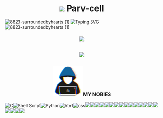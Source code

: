 <h1 align="center"><img src="https://github.com/naruhitokaide/naruhitokaide/blob/main/code.gif" height="20"/> Parv-cell</h1>


![8823-surroundedbyhearts (1)](https://user-images.githubusercontent.com/122843056/222825850-75f1bba2-98ba-4c76-8b26-8469d5ffe47b.gif)
[![Typing SVG](https://readme-typing-svg.herokuapp.com?font=Fira+Code&weight=900&size=28&pause=1000&random=false&width=1000&lines=Welcome)](https://git.io/typing-svg)
![8823-surroundedbyhearts (1)](https://user-images.githubusercontent.com/122843056/222825850-75f1bba2-98ba-4c76-8b26-8469d5ffe47b.gif)
<h3 align="center">
  
</h3>

<div id="header" align="center">
  <img src="https://media.giphy.com/media/HwBlFQZFcAoUcPHZdX/giphy.gif" width="100"/>
</div>


<h2 align="center">
  <img src="https://user-images.githubusercontent.com/122843056/222992067-f3d05bc4-769e-412b-9be1-00fa7356e74b.gif" height="300"/>
</h2>

<h3 align="center"><img src="https://github.com/0xAbdulKhalid/0xAbdulKhalid/raw/main/assets/mdImages/about_me.gif" height="100"/>MY NOBIES</h3>


![C](https://img.shields.io/badge/c-%2300599C.svg?style=for-the-badge&logo=c&logoColor=white)![Shell Script](https://img.shields.io/badge/shell_script-%23121011.svg?style=for-the-badge&logo=gnu-bash&logoColor=white)![Python](https://img.shields.io/badge/python-3670A0?style=for-the-badge&logo=python&logoColor=ffdd54)![html](https://img.shields.io/badge/html-3670A0?style=for-the-badge&logo=html&logoColor=ffdd54)![css](https://img.shields.io/badge/css-3270A0?style=for-the-badge&logo=css&logoColor=pink)![](https://img.shields.io/badge/C%23-239120?style=for-the-badge&logo=c-sharp&logoColor=white)![](https://img.shields.io/badge/JavaScript-323330?style=for-the-badge&logo=javascript&logoColor=F7DF1E)![](https://img.shields.io/badge/Scratch-4D97FF?style=for-the-badge&logo=Scratch&logoColor=white)![](https://img.shields.io/badge/Canva-%2300C4CC.svg?&style=for-the-badge&logo=Canva&logoColor=white)![](https://img.shields.io/badge/Figma-F24E1E?style=for-the-badge&logo=figma&logoColor=white)![](https://img.shields.io/badge/Bootstrap-563D7C?style=for-the-badge&logo=bootstrap&logoColor=white)![](https://img.shields.io/badge/Bulma-00D1B2?style=for-the-badge&logo=Bulma&logoColor=white)![](https://img.shields.io/badge/Tailwind_CSS-38B2AC?style=for-the-badge&logo=tailwind-css&logoColor=white)![](https://img.shields.io/badge/PlayStation-003791?style=for-the-badge&logo=playstation&logoColor=white)![](https://img.shields.io/badge/Steam-000000?style=for-the-badge&logo=steam&logoColor=white)![](https://img.shields.io/badge/VSCode-0078D4?style=for-the-badge&logo=visual%20studio%20code&logoColor=white)![](https://img.shields.io/badge/VIM-%2311AB00.svg?&style=for-the-badge&logo=vim&logoColor=white)![](	https://img.shields.io/badge/prettier-1A2C34?style=for-the-badge&logo=prettier&logoColor=F7BA3E)![](https://img.shields.io/badge/Windows-0078D6?style=for-the-badge&logo=windows&logoColor=white)![](https://img.shields.io/badge/Tidal-000000?style=for-the-badge&logo=Tidal&logoColor=white)![](https://img.shields.io/badge/YouTube_Music-FF0000?style=for-the-badge&logo=youtube-music&logoColor=white)![](https://img.shields.io/badge/Netflix-E50914?style=for-the-badge&logo=netflix&logoColor=white)![]([https://img.shields.io/badge/YouTube-FF0000?style=for-the-badge&logo=youtube&logoColor=white])![](https://img.shields.io/badge/Google_chrome-4285F4?style=for-the-badge&logo=Google-chrome&logoColor=white)
